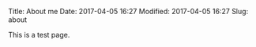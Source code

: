 Title: About me
Date: 2017-04-05 16:27
Modified: 2017-04-05 16:27
Slug: about

This is a test page.
